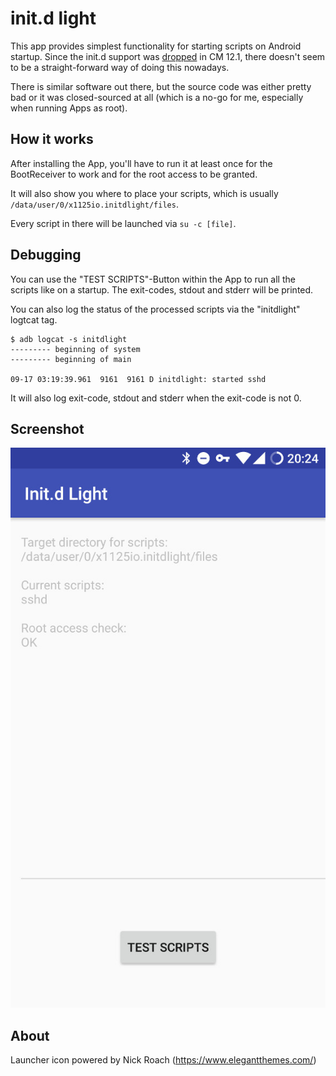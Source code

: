 # init.d light

This app provides simplest functionality for starting scripts on Android startup.
Since the init.d support was [dropped](https://www.reddit.com/r/cyanogenmod/comments/41nlbi/how_do_we_get_initd_working_in_cm/) in CM 12.1, there doesn't seem to be a straight-forward way of doing this nowadays.

There is similar software out there, but the source code was either pretty bad or it was closed-sourced at all (which is a no-go for me, especially when running Apps as root).

## How it works

After installing the App, you'll have to run it at least once for the BootReceiver to work and for the root access to be granted.

It will also show you where to place your scripts, which is usually `/data/user/0/x1125io.initdlight/files`.

Every script in there will be launched via `su -c [file]`.

## Debugging

You can use the "TEST SCRIPTS"-Button within the App to run all the scripts like on a startup.
The exit-codes, stdout and stderr will be printed.

You can also log the status of the processed scripts via the "initdlight" logtcat tag.
```
$ adb logcat -s initdlight
--------- beginning of system
--------- beginning of main

09-17 03:19:39.961  9161  9161 D initdlight: started sshd
```

It will also log exit-code, stdout and stderr when the exit-code is not 0.

## Screenshot

![Screenshot](screenshot.jpg)

## About

Launcher icon powered by Nick Roach (https://www.elegantthemes.com/)